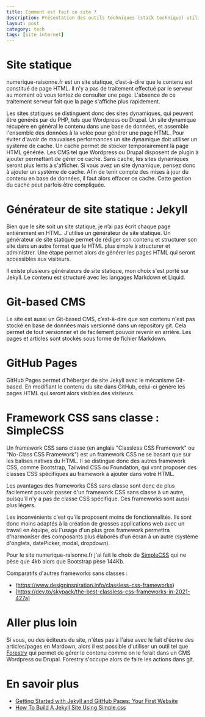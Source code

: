 ```yaml
---
title: Comment est fait ce site ?
description: Présentation des outils techniques (stack technique) utilisés pour réaliser le site www.numerique-raisonne.fr
layout: post
category: tech
tags: [site internet]
---
```


# Site statique

numerique-raisonne.fr est un site statique, c’est-à-dire que le contenu est constitué de page HTML. 
Il n'y a pas de traitement effectué par le serveur au moment où vous tentez de consulter une page. L'absence de ce traitement serveur fait que la page s'affiche plus rapidement.

Les sites statiques se distinguent donc des sites dynamiques, qui peuvent être générés par du PHP, tels que Wordpress ou Drupal. 
Un site dynamique récupère en général le contenu dans une base de données, et assemble l'ensemble des données à la volée pour générer une page HTML.
Pour éviter d'avoir de mauvaises performances un site dynamique doit utiliser un système de cache. Un cache permet de stocker temporairement la page HTML générée.
Les CMS tel que Wordpress ou Drupal disposent de plugin à ajouter permettant de gérer ce cache.
Sans cache, les sites dynamiques seront plus lents à s'afficher. Si vous avez un site dynamique, pensez donc à ajouter un système de cache.
Afin de tenir compte des mises à jour du contenu en base de données, il faut alors effacer ce cache. Cette gestion du cache peut parfois être compliquée.

# Générateur de site statique : Jekyll

Bien que le site soit un site statique, je n’ai pas écrit chaque page entièrement en HTML. J'utilise un générateur de site statique.
Un générateur de site statique permet de rédiger son contenu et structurer son site dans un autre format que le HTML plus simple à structurer et administrer.
Une étape permet alors de générer les pages HTML qui seront accessibles aux visiteurs.

Il existe plusieurs générateurs de site statique, mon choix s'est porté sur Jekyll. Le contenu est structuré avec les langages Markdown et Liquid.

# Git-based CMS

Le site est aussi un Git-based CMS, c’est-à-dire que son contenu n'est pas stocké en base de données mais versionné dans un repository git.
Cela permet de tout versionner et de facilement pouvoir revenir en arrière. Les pages et articles sont stockés sous forme de fichier Markdown.

# GitHub Pages

GitHub Pages permet d'héberger de site Jekyll avec le mécanisme Git-based. En modifiant le contenu du site dans GitHub, celui-ci génère les pages HTML qui seront alors visibles des visiteurs.

# Framework CSS sans classe : SimpleCSS

Un framework CSS sans classe (en anglais "Classless CSS Framework" ou "No-Class CSS Framework") est un framework CSS ne se basant que sur les balises natives du HTML.
Il se distingue donc des autres framework CSS, comme Bootstrap, Tailwind CSS ou Foundation, qui vont proposer des classes CSS spécifiques au framework à ajouter dans votre HTML.

Les avantages des frameworks CSS sans classe sont donc de plus facilement pouvoir passer d'un framework CSS sans classe à un autre, puisqu'il n'y a pas de classe CSS spécifique. Ces frameworks sont aussi plus légers.

Les inconvénients c'est qu'ils proposent moins de fonctionnalités. Ils sont donc moins adaptés à la création de grosses applications web avec un travail en équipe, où l'usage d'un plus gros framework permettra d'harmoniser des composants plus élaborés d'un écran à un autre (système d'onglets, datePicker, modal, dropdown).

Pour le site numerique-raisonne.fr j'ai fait le choix de [SimpleCSS](https://simplecss.org/) qui ne pèse que 4kb alors que Bootstrap pèse 144Kb.

Comparatifs d'autres frameworks sans classes :
* (https://www.designinspiration.info/classless-css-frameworks)
* [https://dev.to/skypack/the-best-classless-css-frameworks-in-2021-427a]

# Aller plus loin

Si vous, ou des éditeurs du site, n'êtes pas à l'aise avec le fait d'écrire des articles/pages en Mardown, alors il est possible d'utiliser un outil tel que [Forestry](https://forestry.io/) qui permet de gérer le contenu comme on le ferait dans un CMS Wordpress ou Drupal.
Forestry s'occupe alors de faire les actions dans git.

# En savoir plus 

* [Getting Started with Jekyll and GitHub Pages: Your First Website](https://www.aleksandrhovhannisyan.com/blog/getting-started-with-jekyll-and-github-pages/)
* [How To Build A Jekyll Site Using Simple.css](https://kevq.uk/how-to-build-jekyll-site-simple-css/)
